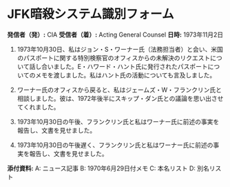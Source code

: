 # JFK暗殺システム識別フォーム

**発信者（発）:** CIA
**受信者（着）:** Acting General Counsel
**日時:** 1973年11月2日

1. 1973年10月30日、私はジョン・S・ワーナー氏（法務担当者）と会い、米国のパスポートに関する特別検察官のオフィスからの未解決のリクエストについて話し合いました。E・ハワード・ハント氏に発行されたパスポートについてのメモを渡しました。私はハント氏の活動についても言及しました。

2. ワーナー氏のオフィスから戻ると、私はジェームズ・W・フランクリン氏と相談しました。彼は、1972年後半にスキップ・ダン氏との議論を思い出させてくれました。

3. 1973年10月30日の午後、フランクリン氏と私はワーナー氏に前述の事実を報告し、文書を見せました。

4. 1973年10月30日の午後遅く、フランクリン氏と私はワーナー氏に前述の事実を報告し、文書を見せました。

**添付資料:**
A: ニュース記事
B: 1970年6月29日付メモ
C: 本名リスト
D: 別名リスト